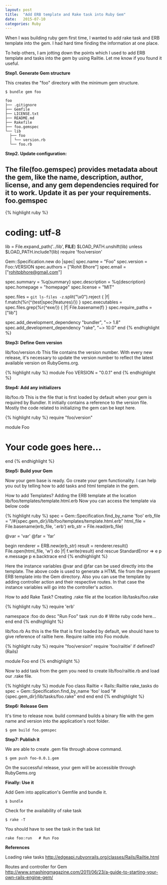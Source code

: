 ```yaml
---
layout: post
title:  "Add ERB template and Rake task into Ruby Gem"
date:   2015-07-10 
categories: Ruby
---
```


When I was building ruby gem first time, I wanted to add rake task and ERB template into the gem. I had hard time finding the information at one place. 

To help others, I am jotting down the points which I used to add ERB template and tasks into the gem by using Railtie. Let me know if you found it useful.

**Step1. Generate Gem structure**

This creates the "foo" directory with the minimum gem structure.

`$ bundle gem foo`

```
foo
├── .gitignore
├── Gemfile
├── LICENSE.txt
├── README.md
├── Rakefile
├── foo.gemspec
└── lib
  ├── foo
  │ └── version.rb
  └── foo.rb
```

**Step2. Update configuration:**

The file(foo.gemspec) provides metadata about the gem, like the name, description, author, license, and any gem dependencies required for it to work. Update it as per your requirements.
foo.gemspec
-----------------
{% highlight ruby %}

# coding: utf-8
lib = File.expand_path('../lib', __FILE__)
$LOAD_PATH.unshift(lib) unless $LOAD_PATH.include?(lib)
require 'foo/version'

Gem::Specification.new do |spec|
  spec.name          = "Foo"
  spec.version       = Foo::VERSION
  spec.authors       = ["Rohit Bhore"]
  spec.email         = ["rohitpbhore@gmail.com"]

  spec.summary       = %q{summary}
  spec.description   = %q{description}
  spec.homepage      = "homepage"
  spec.license       = "MIT"

  spec.files         = `git ls-files -z`.split("\x0").reject { |f| f.match(%r{^(test|spec|features)/}) }
  spec.executables   = spec.files.grep(%r{^exe/}) { |f| File.basename(f) }
  spec.require_paths = ["lib"]

  spec.add_development_dependency "bundler", "~> 1.8"
  spec.add_development_dependency "rake", "~> 10.0"
end
{% endhighlight %}

**Step3: Define Gem version**

lib/foo/version.rb
This file contains the version number. With every new release, it's necessary to update the version number to reflect the latest available version on RubyGems.org.

{% highlight ruby %}
module Foo
  VERSION = "0.0.1"
end
{% endhighlight %}

**Step4: Add any initializers**

lib/foo.rb
This is the file that is first loaded by default when your gem is required by Bundler.
It initially contains a reference to the version file. Mostly the code related to initializing the gem can be kept here.

{% highlight ruby %}
require "foo/version"

module Foo
 # Your code goes here...
end
{% endhighlight %}

**Step5: Build your Gem**

Now your gem base is ready. Go create your gem functionality. I can help you out by telling how to add tasks and html template in the gem.

How to add Templates?
Adding the ERB template at the location lib/foo/templates/template.html.erb
Now you can access the template via below code

{% highlight ruby %}
spec = Gem::Specification.find_by_name 'foo'
erb_file = "/#{spec.gem_dir}/lib/foo/templates/template.html.erb"
html_file = File.basename(erb_file, '.erb') 
erb_str = File.read(erb_file)

@var = 'var'
@far = 'far'

begin
  renderer = ERB.new(erb_str)
  result = renderer.result()
  File.open(html_file, 'w') do |f|
    f.write(result)
  end
rescue StandardError => e
  p e.message
  p e.backtrace
end
{% endhighlight %}

Here the instance variables @var and @far can be used directly into the template. The above code is used to generate a HTML file from the present ERB template into the Gem directory. Also you can use the template by adding controller action and their respective routes. In that case the instance variables will go into the controller's action.

How to add Rake Task?
Creating .rake file at the location lib/tasks/foo.rake

{% highlight ruby %}
require 'erb'

namespace :foo do
  desc "Run Foo"
  task :run do
    # Write ruby code here...
  end
end
{% endhighlight %}

lib/foo.rb
As this is the file that is first loaded by default, we should have to give reference of railtie here. Require railtie into Foo module.

{% highlight ruby %}
require "foo/version"
require 'foo/railtie' if defined?(Rails)

module Foo
end
{% endhighlight %}

Now to add task from the gem you need to create lib/foo/railtie.rb and load our .rake file.

{% highlight ruby %}
module Foo
  class Railtie < Rails::Railtie
     rake_tasks do
       spec = Gem::Specification.find_by_name 'foo'
       load "#{spec.gem_dir}/lib/tasks/foo.rake"
      end
   end
end
{% endhighlight %}

**Step6: Release Gem**

It's time to release now. build command builds a binary file with the gem name and version into the application's root folder.

`$ gem build foo.gemspec`

**Step7: Publish it**

We are able to create .gem file through above command.

`$ gem push foo-0.0.1.gem`

On the successful release, your gem will be accessible through RubyGems.org

**Finally: Use it**

Add Gem into application's Gemfile and bundle it.

`$ bundle`

Check for the availability of rake task

`$ rake -T`

You should have to see the task in the task list

`rake foo:run 	# Run Foo`

**References**

Loading rake tasks http://edgeapi.rubyonrails.org/classes/Rails/Railtie.html

Routes and controller for Gem http://www.smashingmagazine.com/2011/06/23/a-guide-to-starting-your-own-rails-engine-gem/

